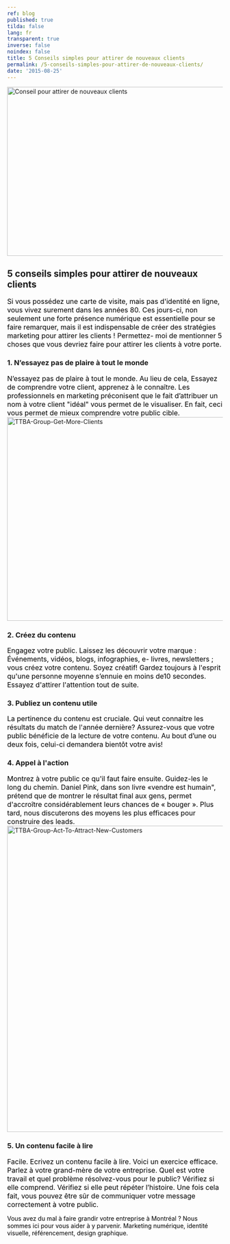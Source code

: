 ```yaml
---
ref: blog
published: true
tilda: false
lang: fr
transparent: true
inverse: false
noindex: false
title: 5 Conseils simples pour attirer de nouveaux clients
permalink: /5-conseils-simples-pour-attirer-de-nouveaux-clients/
date: '2015-08-25'
---
```

<img class=" alignnone wp-image-1565 size-full" src="https://ttbagroup.com/wp-content/uploads/2015/08/Professioneel-wachten-e1439236934415.jpg" alt="Conseil pour attirer de nouveaux clients" width="852" height="394" />
<h2>5 conseils simples pour attirer de nouveaux clients</h2>
<p class="p1"><span class="s1" style="font-size: 12pt; color: #000000;">Si vous possédez une carte de visite, mais pas d'identité en ligne, vous vivez surement dans les années 80. Ces jours-ci, non seulement une forte présence numérique est essentielle pour se faire remarquer, mais il est indispensable de créer des stratégies marketing pour attirer les clients ! Permettez- moi de mentionner 5 choses que vous devriez faire pour attirer les clients à votre porte.</span></p>

<h3><strong>1. N’essayez pas de plaire à tout le monde</strong></h3>
<span style="font-size: 12pt; color: #000000;">N’essayez pas de plaire à tout le monde. Au lieu de cela, Essayez de comprendre votre client, apprenez à le connaître. Les professionnels en marketing préconisent que le fait d’attribuer un nom à votre client "idéal" vous permet de le visualiser. En fait, ceci vous permet de mieux comprendre votre public cible.</span>

<img class="alignnone wp-image-1567 size-full" src="https://ttbagroup.com/wp-content/uploads/2015/08/find-the-right-SEO-keywords-that-fit.jpg" alt="TTBA-Group-Get-More-Clients" width="752" height="475" />
<h3><strong>2. Créez du contenu</strong></h3>
<p class="p1"><span class="s1" style="font-size: 12pt; color: #000000;">Engagez votre public. Laissez les découvrir votre marque : Événements, vidéos, blogs, infographies, e- livres, newsletters ; vous créez votre contenu. Soyez créatif! Gardez toujours à l'esprit qu'une personne moyenne s’ennuie en moins de10 secondes. Essayez d'attirer l'attention tout de suite.</span></p>

<h3><strong>3. Publiez un contenu utile</strong></h3>
<p class="p1"><span class="s1" style="font-size: 12pt; color: #000000;">La pertinence du contenu est cruciale. Qui veut connaitre les résultats du match de l'année dernière? Assurez-vous que votre public bénéficie de la lecture de votre contenu. Au bout d’une ou deux fois, celui-ci demandera bientôt votre avis!</span></p>

<h3><strong>4. Appel à l'action</strong></h3>
<span style="font-size: 12pt; color: #000000;">Montrez à votre public ce qu'il faut faire ensuite. Guidez-les le long du chemin. Daniel Pink, dans son livre «vendre est humain", prétend que de montrer le résultat final aux gens, permet d'accroître considérablement leurs chances de « bouger ». Plus tard, nous discuterons des moyens les plus efficaces pour construire des leads.</span>

<img class="alignnone wp-image-1569 size-large" src="https://ttbagroup.com/wp-content/uploads/2015/08/Vladimir_Putin-6-1940x1352-1024x714.jpg" alt="TTBA-Group-Act-To-Attract-New-Customers" width="1024" height="714" />
<h3><strong>5. Un contenu facile à lire</strong></h3>
<span style="font-size: 12pt; color: #000000;">Facile. Ecrivez un contenu facile à lire. Voici un exercice efficace. Parlez à votre grand-mère de votre entreprise. Quel est votre travail et quel problème résolvez-vous pour le public? Vérifiez si elle comprend. Vérifiez si elle peut répéter l’histoire. Une fois cela fait, vous pouvez être sûr de communiquer votre message correctement à votre public.</span>

<span style="color: #000000;">Vous avez du mal à faire grandir votre entreprise à Montréal ? Nous sommes ici pour vous aider à y parvenir. Marketing numérique, identité visuelle, référencement, design graphique.</span>